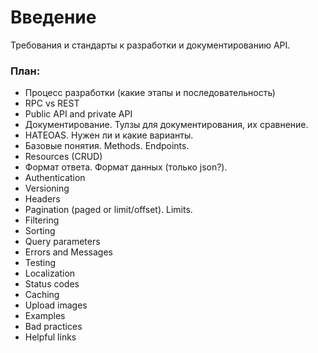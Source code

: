 # Введение

Требования и стандарты к разработки и документированию API.




### План:

* Процесс разработки (какие этапы и последовательность)
* RPC vs REST
* Public API and private API
* Документирование. Тулзы для документирования, их сравнение.
* HATEOAS. Нужен ли и какие варианты.
* Базовые понятия. Methods. Endpoints.
* Resources (CRUD)
* Формат ответа. Формат данных (только json?).
* Authentication
* Versioning
* Headers
* Pagination (paged or limit/offset). Limits.
* Filtering
* Sorting
* Query parameters
* Errors and Messages
* Testing
* Localization
* Status codes
* Caching
* Upload images
* Examples
* Bad practices
* Helpful links

